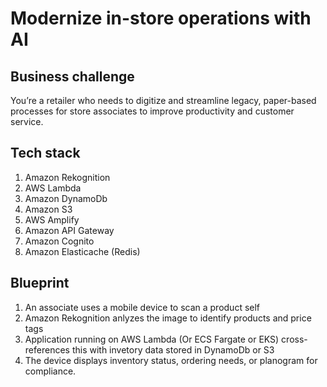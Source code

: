 # Modernize in-store operations with AI

## Business challenge

You’re a retailer who needs to digitize and streamline legacy, paper-based processes for store associates to improve productivity and customer service.

## Tech stack

1. Amazon Rekognition
2. AWS Lambda
3. Amazon DynamoDb
4. Amazon S3
5. AWS Amplify
6. Amazon API Gateway
7. Amazon Cognito
6. Amazon Elasticache (Redis)

## Blueprint
1. An associate uses a mobile device to scan a product self
2. Amazon Rekognition anlyzes the image to identify products and price tags
3. Application running on AWS Lambda (Or ECS Fargate or EKS) cross-references this with invetory data stored in DynamoDb or S3
4. The device displays inventory status, ordering needs, or planogram for compliance.